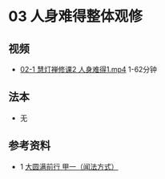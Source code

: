 # 03 人身难得整体观修

## 视频


- [02-1 慧灯禅修课2 人身难得1.mp4](https://s3.ca-central-1.wasabisys.com/hddata/f.huidengchanxiu.net/jmy/%e6%85%a7%e7%81%af%e7%a6%85%e4%bf%ae%e8%af%be/%e6%85%a7%e7%81%af%e7%a6%85%e4%bf%ae%e8%af%be%e7%ac%ac%e4%b8%89%e5%86%8c/02-1%20%e6%85%a7%e7%81%af%e7%a6%85%e4%bf%ae%e8%af%be2%20%e4%ba%ba%e8%ba%ab%e9%9a%be%e5%be%971.mp4) 1-62分钟


## 法本

- 无

## 参考资料

- 1 [大圆满前行 甲一（闻法方式）](</books/dymqx#1-甲一闻法方式>)
